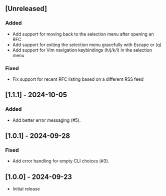 ## [Unreleased]

### Added

- Add support for moving back to the selection menu after opening an RFC
- Add support for exiting the selection menu gracefully with Escape or (q)
- Add support for Vim navigation keybindings (h/j/k/l) in the selection menu

### Fixed

- Fix support for recent RFC listing based on a different RSS feed

## [1.1.1] - 2024-10-05

### Added

- Add better error messaging (#5).

## [1.0.1] - 2024-09-28

### Fixed

- Add error handling for empty CLI choices (#3).

## [1.0.0] - 2024-09-23

- Initial release
